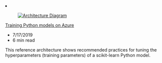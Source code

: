 <!-- This file is automatically generated by build/architectures/build_index.py. Any updates will be lost. -->

<!-- markdownlint-disable MD033 -->

<li class="grid-item item-column" data-categories="AI + Machine Learning ">
<article class="card">
    <div class="card-header has-margin-bottom-none" aria-hidden="true">
        <figure class="image diagram has-height-175 has-overflow-hidden level">
            <a href="/azure/architecture/reference-architectures/ai/training-python-models"><img src="/azure/architecture/browse/thumbs/training-python-models.png" class="diagram" alt="Architecture Diagram" data-linktype="relative-path"></a>
        </figure>
    </div>
    <div class="card-content">
        <a class="card-content-title has-margin-top-none" href="/azure/architecture/reference-architectures/ai/training-python-models">
            <p>Training Python models on Azure</p>
        </a>
        <ul class="card-content-metadata">
            <li>7/17/2019</li>
            <li>6 min read</li>
        </ul>
        <p class="card-content-description">This reference architecture shows recommended practices for tuning the hyperparameters (training parameters) of a scikit-learn Python model.</p>
        <div class="bottom-to-top-fade is-hidden-mobile"></div>
    </div>
</article>
</li>
